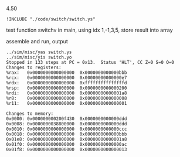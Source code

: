 4.50

```ys
!INCLUDE "./code/switch/switch.ys"
```

test function switchv in main, using idx 1,-1,3,5, store result into array

assemble and run, output

    ../sim/misc/yas switch.ys
    ../sim/misc/yis switch.yo
    Stopped in 133 steps at PC = 0x13.  Status 'HLT', CC Z=0 S=0 O=0
    Changes to registers:
    %rax:	0x0000000000000000	0x0000000000000bbb
    %rcx:	0x0000000000000000	0x00000000000000e7
    %rdx:	0x0000000000000000	0xfffffffffffffffd
    %rsp:	0x0000000000000000	0x0000000000000200
    %rdi:	0x0000000000000000	0x00000000000001a8
    %r8:	0x0000000000000000	0x0000000000000008
    %r11:	0x0000000000000000	0x0000000000000001

    Changes to memory:
    0x0000:	0x000000000200f430	0x0000000000000ddd
    0x0008:	0x0000000038800000	0x0000000000000ddd
    0x0010:	0x0000000000000000	0x0000000000000ccc
    0x0018:	0x0000000000000000	0x0000000000000bbb
    0x01e8:	0x0000000000000000	0x00000000000001a8
    0x01f0:	0x0000000000000000	0x00000000000000ac
    0x01f8:	0x0000000000000000	0x0000000000000013
